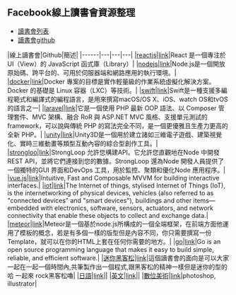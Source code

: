 
## Facebook線上讀書會資源整理

- [讀書會列表](https://github.com/onlinereadbook/office)
- [讀書會github](https://github.com/onlinereadbook)


|線上讀書會|Github|簡述|
|------|---|---|---|
|[reactjs](https://www.facebook.com/groups/906048196159262/)|[link](https://github.com/onlinereadbook/bookreactjs)|React 是一個專注於 UI（View）的 JavaScript 函式庫（Library）|
|[nodejs](https://www.facebook.com/groups/207139586323090/)|[link](https://github.com/onlinereadbook/booknodejs)|Node.js是一個開放原始碼、跨平台的、可用於伺服器端和網路應用的執行環境。|
|[docker](https://www.facebook.com/groups/750311598438135/)|[link](https://github.com/onlinereadbook/bookdocker)|Docker 專案的目標是實作輕量級的作業系統虛擬化解決方案。 Docker 的基礎是 Linux 容器（LXC）等技術。|
|[swift](https://www.facebook.com/groups/238948643131478/)|[link](https://github.com/onlinereadbook/bookswift)|Swift是一種支援多編程範式和編譯式的編程語言，是用來撰寫macOS/OS X、iOS、watch OS和tvOS的語言之一|
|[laravel](https://www.facebook.com/groups/956973084383781/)|[link](https://github.com/onlinereadbook/booklaravel)|它是一個使用 PHP 最新 OOP 語法、以 Composer 管理套件、MVC 架構、融合 RoR 與 ASP.NET MVC 風格、支援單元測試的 framework，可以說與傳統 PHP 的寫法完全不同，是一個更優雅且生產力更高的全新 PHP。|
|[unity](https://www.facebook.com/groups/1606498833013546/)|[link](https://github.com/onlinereadbook/bookunity)|Unity3D是一個用於建立諸如三維電子遊戲、建築視覺化、實時三維動畫等類型互動內容的綜合型創作工具。|
|[strongloo](https://www.facebook.com/groups/568032146690485/)|[link]()|StrongLoop 允許您構建API。它允許您直觀地在Node 中開發REST API，並將它們連接到您的數據。StrongLoop 還為Node 開發人員提供了一個獨特的GUI 界面和DevOps 工具，用於監控、聚類和優化Node 應用程序。|
|[vue.js](https://www.facebook.com/groups/616281401885574/)|[link](https://github.com/onlinereadbook/bookvuejs)|Intuitive, Fast and Composable MVVM for building interactive interfaces.|
|[iot](https://www.facebook.com/groups/842415582524882/)|[link]()|The Internet of things, stylised Internet of Things (IoT), is the internetworking of physical devices, vehicles (also referred to as "connected devices" and "smart devices"), buildings and other items—embedded with electronics, software, sensors, actuators, and network connectivity that enable these objects to collect and exchange data.|
|[meteor](https://www.facebook.com/groups/930921220347797/)|[link](https://github.com/onlinereadbook/bookmeteor)|Meteor是一個基於node.js所構成的一個全端框架，在前端方面他運用了模板的概念，若是有多個一樣的版型但是內容不同，你只需要撰寫一份Template，就可以在你的HTML上套在任何你需要的地方。|
|[go](https://www.facebook.com/groups/1288435607857868/)|[link]()|Go is an open source programming language that makes it easy to build simple, reliable, and efficient software.|
|[迷你黑客松](https://www.facebook.com/groups/1274976625880806/)|[link](https://github.com/onlinereadbook/mini-hackathon)|這個讀書會的面向是可以大家一起在一起一個時間內,共筆製作出一個程式,跟黑客松的精神一樣但是迷你的型的 哈 一起來 rock黑客松嚕|
|[日語](https://www.facebook.com/groups/1113446758690591/)|[link](https://github.com/onlinereadbook/bookJapanese)||
|[英文](https://www.facebook.com/groups/1781798848754929/)|[link](https://github.com/onlinereadbook/bookenglish)||
|[數位美術](https://www.facebook.com/groups/670166459806094/)|[link]()|photoshop, illustrator|
